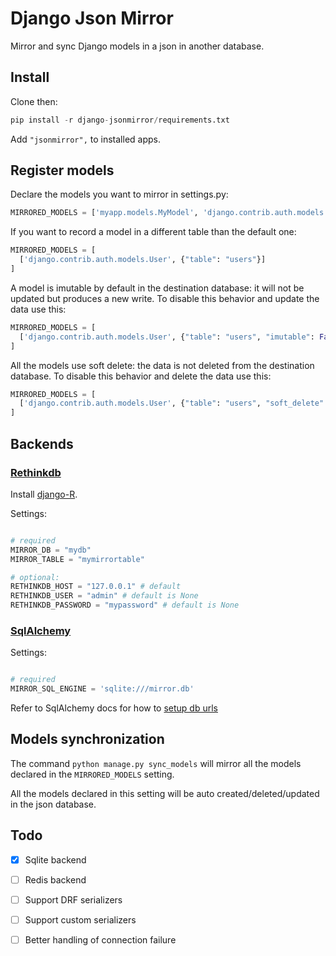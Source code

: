 # Django Json Mirror

Mirror and sync Django models in a json in another database. 

## Install

Clone then:

  ```python
pip install -r django-jsonmirror/requirements.txt
  ```

Add ``"jsonmirror",`` to installed apps.

## Register models

Declare the models you want to mirror in settings.py:

  ```python
MIRRORED_MODELS = ['myapp.models.MyModel', 'django.contrib.auth.models.User']
  ```
  
If you want to record a model in a different table than the default one:

  ```python
MIRRORED_MODELS = [
    ['django.contrib.auth.models.User', {"table": "users"}]
]
  ```
  
A model is imutable by default in the destination database: it will not be updated but produces a new write. To
disable this behavior and update the data use this:

  ```python
MIRRORED_MODELS = [
    ['django.contrib.auth.models.User', {"table": "users", "imutable": False}]
]
  ```
  
All the models use soft delete: the data is not deleted from the destination database. To
disable this behavior and delete the data use this:
  
  ```python
MIRRORED_MODELS = [
    ['django.contrib.auth.models.User', {"table": "users", "soft_delete": False}]
]
  ```
  
## Backends

### [Rethinkdb](https://rethinkdb.com)

Install [django-R](https://github.com/synw/django-R).

Settings:

  ```python

# required
MIRROR_DB = "mydb"
MIRROR_TABLE = "mymirrortable"

# optional:
RETHINKDB_HOST = "127.0.0.1" # default
RETHINKDB_USER = "admin" # default is None
RETHINKDB_PASSWORD = "mypassword" # default is None
  ```

### [SqlAlchemy](http://www.sqlalchemy.org/)

Settings:

  ```python

# required
MIRROR_SQL_ENGINE = 'sqlite:///mirror.db'
  ```
  
Refer to SqlAlchemy docs for how to [setup db urls](http://docs.sqlalchemy.org/en/latest/core/engines.html#database-urls)

## Models synchronization

The command ``python manage.py sync_models`` will mirror all the models declared in the ``MIRRORED_MODELS`` setting.

All the models declared in this setting will be auto created/deleted/updated in the json database.

## Todo

- [x] Sqlite backend
- [ ] Redis backend
- [ ] Support DRF serializers
- [ ] Support custom serializers
- [ ] Better handling of connection failure
 